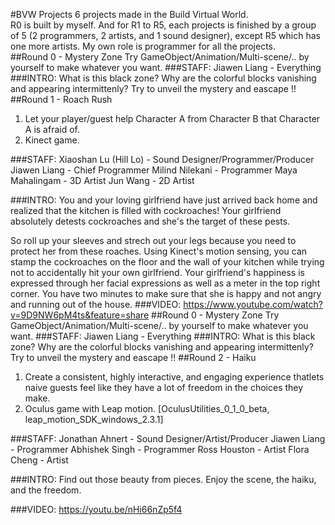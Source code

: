 #BVW Projects
6 projects made in the Build Virtual World.<br>
R0 is built by myself. And for R1 to R5, each projects is finished by a group of 5 (2 programmers, 2 artists, and 1 sound designer), except R5 which has one more artists. My own role is programmer for all the projects.<br>
##Round 0 - Mystery Zone
Try GameObject/Animation/Multi-scene/.. by yourself to make whatever you want.
###STAFF:
Jiawen Liang - Everything
###INTRO:
What is this black zone? Why are the colorful blocks vanishing and appearing intermittenly? Try to unveil the mystery and eascape !!
##Round 1 - Roach Rush
1. Let your player/guest help Character A from Character B that Character A is afraid of.
2. Kinect game.

###STAFF:
Xiaoshan Lu (Hill Lo) - Sound Designer/Programmer/Producer 
Jiawen Liang - Chief Programmer
Milind Nilekani - Programmer
Maya Mahalingam - 3D Artist
Jun Wang - 2D Artist

###INTRO:
You and your loving girlfriend have just arrived back home and realized that the kitchen is filled with cockroaches! Your girlfriend absolutely detests cockroaches and she's the target of these pests.

So roll up your sleeves and strech out your legs because you need to protect her from these roaches. Using Kinect's motion sensing, you can stamp the cockroaches on the floor and the wall of your kitchen
while trying not to accidentally hit your own girlfriend. Your girlfriend's happiness is expressed through her facial expressions as well as a meter in the top right corner. You have two minutes to make sure that she is happy and not angry and running out of the house.
###VIDEO:
https://www.youtube.com/watch?v=9D9NW6pM4ts&feature=share
##Round 0 - Mystery Zone
Try GameObject/Animation/Multi-scene/.. by yourself to make whatever you want.
###STAFF:
Jiawen Liang - Everything
###INTRO:
What is this black zone? Why are the colorful blocks vanishing and appearing intermittenly? Try to unveil the mystery and eascape !!
##Round 2 - Haiku
1. Create a consistent, highly interactive, and engaging experience thatlets naive guests feel like they have a lot of freedom in the choices they make.
2. Oculus game with Leap motion. [OculusUtilities_0_1_0_beta, leap_motion_SDK_windows_2.3.1]

###STAFF:
Jonathan Ahnert - Sound Designer/Artist/Producer 
Jiawen Liang - Programmer
Abhishek Singh - Programmer
Ross Houston - Artist
Flora Cheng - Artist

###INTRO:
Find out those beauty from pieces. Enjoy the scene, the haiku, and the freedom.

###VIDEO:
https://youtu.be/nHi66nZp5f4
